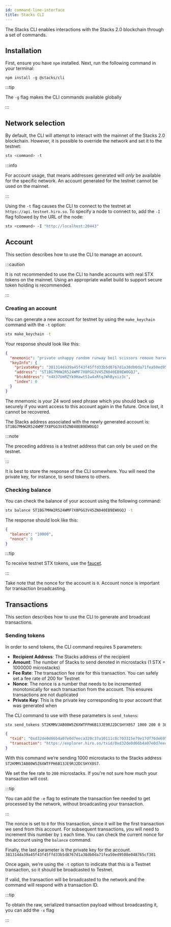 ```yaml
---
id: command-line-interface
title: Stacks CLI
---
```


The Stacks CLI enables interactions with the Stacks 2.0 blockchain through a set of commands.

## Installation

First, ensure you have `npm` installed. Next, run the following command in your terminal:

`npm install -g @stacks/cli`

:::tip

The `-g` flag makes the CLI commands available globally

:::

## Network selection

By default, the CLI will attempt to interact with the mainnet of the Stacks 2.0 blockchain. However, it is possible to override the network and set it to the testnet:

```sh
stx <command> -t
```

:::info

For account usage, that means addresses generated will _only_ be available for the specific network. An account generated for the testnet cannot be used on the mainnet.

:::

Using the `-t` flag causes the CLI to connect to the testnet at `https://api.testnet.hiro.so`. To specify a node to connect to, add the `-I` flag followed by the URL of the node:

```sh
stx <command> -I "http://localhost:20443"
```

## Account

This section describes how to use the CLI to manage an account.

:::caution

It is not recommended to use the CLI to handle accounts with real STX tokens on the mainnet. Using an appropriate wallet build to support secure token holding is recommended.

:::

### Creating an account

You can generate a new account for testnet by using the `make_keychain` command with the `-t` option:

```bash
stx make_keychain -t
```

Your response should look like this:

```json
{
  "mnemonic": "private unhappy random runway boil scissors remove harvest fatigue inherit inquiry still before mountain pet tail mad accuse second milk client rebuild salt chase",
  "keyInfo": {
    "privateKey": "381314da39a45f43f45ffd33b5d8767d1a38db0da71fea50ed9508e048765cf301",
    "address": "ST1BG7MHW2R524WMF7X8PGG3V45ZN040EB9EW0GQJ",
    "btcAddress": "n4X37UmRZYk9HawtS1w4xRtqJWhByxiz3c",
    "index": 0
  }
}
```

The mnemonic is your 24 word seed phrase which you should back up securely if you want access to this account again in the future. Once lost, it cannot be recovered.

The Stacks address associated with the newly generated account is:
`ST1BG7MHW2R524WMF7X8PGG3V45ZN040EB9EW0GQJ`

:::note

The preceding address is a testnet address that can only be used on the testnet.

:::

It is best to store the response of the CLI somewhere. You will need the private key, for instance, to send tokens to others.

### Checking balance

You can check the balance of your account using the following command:

```bash
stx balance ST1BG7MHW2R524WMF7X8PGG3V45ZN040EB9EW0GQJ -t
```

The response should look like this:

```json
{
  "balance": "10000",
  "nonce": 0
}
```

:::tip

To receive testnet STX tokens, use the [faucet](https://explorer.hiro.so/sandbox/faucet?chain=testnet).

:::

Take note that the nonce for the account is `0`. Account nonce is important for transaction broadcasting.

## Transactions

This section describes how to use the CLI to generate and broadcast transactions.

### Sending tokens

In order to send tokens, the CLI command requires 5 parameters:

- **Recipient Address**: The Stacks address of the recipient
- **Amount**: The number of Stacks to send denoted in microstacks (1 STX = 1000000 microstacks)
- **Fee Rate**: The transaction fee rate for this transaction. You can safely set a fee rate of 200 for Testnet
- **Nonce**: The nonce is a number that needs to be incremented monotonically for each transaction from the account. This ensures transactions are not duplicated
- **Private Key**: This is the private key corresponding to your account that was generated when

The CLI command to use with these parameters is `send_tokens`:

```bash
stx send_tokens ST2KMMVJAB00W5Z6XWTFPH6B13JE9RJ2DCSHYX0S7 1000 200 0 381314da39a45f43f45ffd33b5d8767d1a38db0da71fea50ed9508e048765cf301 -t
```

```json
{
  "txid": "0xd32de0d66b4a07e0d7eeca320c37a10111c8c703315e79e17df76de6950c622c",
  "transaction": "https://explorer.hiro.so/txid/0xd32de0d66b4a07e0d7eeca320c37a10111c8c703315e79e17df76de6950c622c"
}
```

With this command we’re sending 1000 microstacks to the Stacks address `ST2KMMVJAB00W5Z6XWTFPH6B13JE9RJ2DCSHYX0S7`.

We set the fee rate to `200` microstacks. If you're not sure how much your transaction will cost.

:::tip

You can add the `-e` flag to estimate the transaction fee needed to get processed by the network, without broadcasting your transaction.

:::

The nonce is set to `0` for this transaction, since it will be the first transaction we send from this account. For subsequent transactions, you will need to increment this number by `1` each time. You can check the current nonce for the account using the `balance` command.

Finally, the last parameter is the private key for the account. `381314da39a45f43f45ffd33b5d8767d1a38db0da71fea50ed9508e048765cf301`

Once again, we’re using the `-t` option to indicate that this is a Testnet transaction, so it should be broadcasted to Testnet.

If valid, the transaction will be broadcasted to the network and the command will respond with a transaction ID.

:::tip

To obtain the raw, serialized transaction payload without broadcasting it, you can add the `-x` flag

:::
